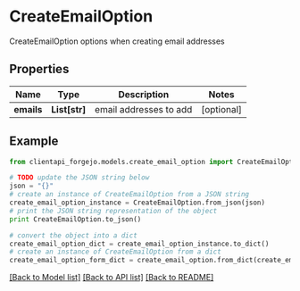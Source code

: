 # CreateEmailOption

CreateEmailOption options when creating email addresses

## Properties
Name | Type | Description | Notes
------------ | ------------- | ------------- | -------------
**emails** | **List[str]** | email addresses to add | [optional] 

## Example

```python
from clientapi_forgejo.models.create_email_option import CreateEmailOption

# TODO update the JSON string below
json = "{}"
# create an instance of CreateEmailOption from a JSON string
create_email_option_instance = CreateEmailOption.from_json(json)
# print the JSON string representation of the object
print CreateEmailOption.to_json()

# convert the object into a dict
create_email_option_dict = create_email_option_instance.to_dict()
# create an instance of CreateEmailOption from a dict
create_email_option_form_dict = create_email_option.from_dict(create_email_option_dict)
```
[[Back to Model list]](../README.md#documentation-for-models) [[Back to API list]](../README.md#documentation-for-api-endpoints) [[Back to README]](../README.md)


